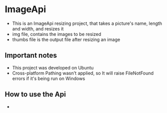 # ImageApi  
  - This is an ImageApi resizing project, that takes a picture's name, length and width, and resizes it
  - img file, contains the images to be resized
  - thumbs file is the output file after resizing an image
  
## Important notes  
  - This project was developed on Ubuntu
  - Cross-platform Pathing wasn't applied, so It will raise FileNotFound errors if it's being run on Windows
   
## How to use the Api
 - 
